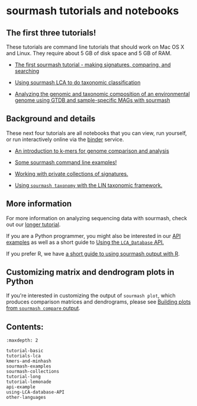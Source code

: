 # sourmash tutorials and notebooks

## The first three tutorials!

These tutorials are command line tutorials that should work on Mac OS
X and Linux. They require about 5 GB of disk space and 5 GB of RAM.

* [The first sourmash tutorial - making signatures, comparing, and searching](tutorial-basic.md)

* [Using sourmash LCA to do taxonomic classification](tutorials-lca.md)

* [Analyzing the genomic and taxonomic composition of an environmental genome using GTDB and sample-specific MAGs with sourmash](tutorial-lemonade.md)

## Background and details

These next four tutorials are all notebooks that you can view, run
yourself, or run interactively online via the
[binder](https://mybinder.org) service.

* [An introduction to k-mers for genome comparison and analysis](kmers-and-minhash.md)

* [Some sourmash command line examples!](sourmash-examples.md)

* [Working with private collections of signatures.](sourmash-collections.md)

* [Using `sourmash taxonomy` with the LIN taxonomic framework.](tutorial-lin-taxonomy.md)

## More information

For more information on analyzing sequencing data with sourmash, check out our [longer tutorial](tutorial-long.md).

If you are a Python programmer, you might also be interested in our [API examples](api-example.md) as well as a short guide to [Using the `LCA_Database` API.](using-LCA-database-API.ipynb)

If you prefer R, we have [a short guide to using sourmash output with R](other-languages.md).

## Customizing matrix and dendrogram plots in Python

If you're interested in customizing the output of `sourmash plot`,
which produces comparison matrices and dendrograms, please see
[Building plots from `sourmash compare` output](plotting-compare.md).

## Contents:

```{toctree}
:maxdepth: 2

tutorial-basic
tutorials-lca
kmers-and-minhash
sourmash-examples
sourmash-collections
tutorial-long
tutorial-lemonade
api-example
using-LCA-database-API
other-languages
```
